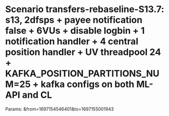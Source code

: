# Scenario transfers-rebaseline-S13.7: s13, 2dfsps + payee notification false + 6VUs + disable logbin + 1 notification handler + 4 central position handler + UV threadpool 24 + KAFKA_POSITION_PARTITIONS_NUM=25 + kafka configs on both ML-API and CL
Params: &from=1697154546401&to=1697155001943

